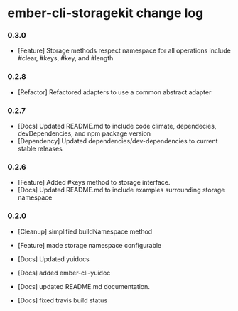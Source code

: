 # ember-cli-storagekit change log

### 0.3.0
- [Feature] Storage methods respect namespace for all operations include #clear, #keys, #key, and #length

### 0.2.8
- [Refactor] Refactored adapters to use a common abstract adapter

### 0.2.7
- [Docs] Updated README.md to include code climate, dependecies, devDependencies, and npm package version
- [Dependency] Updated dependencies/dev-dependencies to current stable releases

### 0.2.6
- [Feature] Added #keys method to storage interface.
- [Docs] Updated README.md to include examples surrounding storage namespace

### 0.2.0

- [Cleanup] simplified buildNamespace method

- [Feature] made storage namespace configurable

- [Docs] Updated yuidocs

- [Docs] added ember-cli-yuidoc

- [Docs] updated README.md documentation.

- [Docs] fixed travis build status
